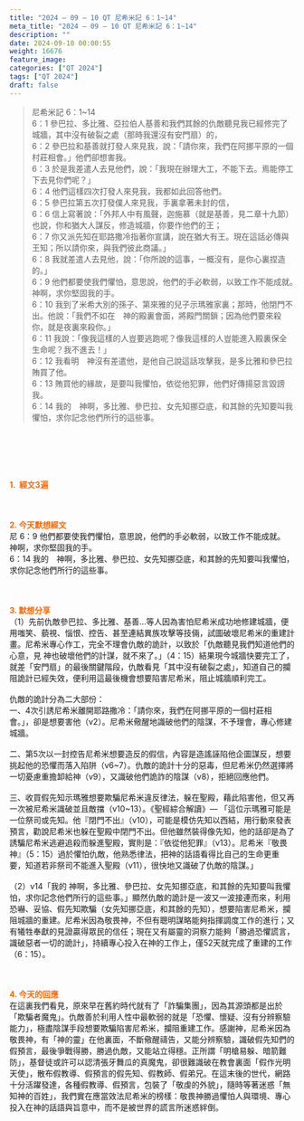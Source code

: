 ```yaml
---
title: "2024 – 09 – 10 QT 尼希米記 6：1~14"
meta_title: "2024 – 09 – 10 QT 尼希米記 6：1~14"
description: ""
date: 2024-09-10 00:00:55
weight: 16676
feature_image: 
categories: ["QT 2024"]
tags: ["QT 2024"]
draft: false
---
```


<blockquote>尼希米記 6：1~14<br />
6：1 參巴拉、多比雅、亞拉伯人基善和我們其餘的仇敵聽見我已經修完了城牆，其中沒有破裂之處（那時我還沒有安門扇）的，<br />
6：2 參巴拉和基善就打發人來見我，說：「請你來，我們在阿挪平原的一個村莊相會。」他們卻想害我。<br />
6：3 於是我差遣人去見他們，說：「我現在辦理大工，不能下去。焉能停工下去見你們呢？」<br />
6：4 他們這樣四次打發人來見我，我都如此回答他們。<br />
6：5 參巴拉第五次打發僕人來見我，手裏拿著未封的信，<br />
6：6 信上寫著說：「外邦人中有風聲，迦施慕（就是基善，見二章十九節）也說，你和猶大人謀反，修造城牆，你要作他們的王；<br />
6：7 你又派先知在耶路撒冷指著你宣講，說在猶大有王。現在這話必傳與王知；所以請你來，與我們彼此商議。」<br />
6：8 我就差遣人去見他，說：「你所說的這事，一概沒有，是你心裏捏造的。」<br />
6：9 他們都要使我們懼怕，意思說，他們的手必軟弱，以致工作不能成就。　神啊，求你堅固我的手。<br />
6：10 我到了米希大別的孫子、第來雅的兒子示瑪雅家裏；那時，他閉門不出。他說：「我們不如在　神的殿裏會面，將殿門關鎖；因為他們要來殺你，就是夜裏來殺你。」<br />
6：11 我說：「像我這樣的人豈要逃跑呢？像我這樣的人豈能進入殿裏保全生命呢？我不進去！」<br />
6：12 我看明　神沒有差遣他，是他自己說這話攻擊我，是多比雅和參巴拉賄買了他。<br />
6：13 賄買他的緣故，是要叫我懼怕，依從他犯罪，他們好傳揚惡言毀謗我。<br />
6：14 我的　神啊，多比雅、參巴拉、女先知挪亞底，和其餘的先知要叫我懼怕，求你記念他們所行的這些事。</blockquote><br />
&nbsp;<br />
<br />
&nbsp;<br />
<br />
<span style="color: #ff6600;"><strong>1.  經文3遍</strong></span><br />
<br />
&nbsp;<br />
<br />
<span style="color: #ff6600;"><strong>2. 今天默想經文<br />
</strong></span>尼 6：9 他們都要使我們懼怕，意思說，他們的手必軟弱，以致工作不能成就。　神啊，求你堅固我的手。<br />
6：14 我的　神啊，多比雅、參巴拉、女先知挪亞底，和其餘的先知要叫我懼怕，求你記念他們所行的這些事。<br />
<br />
&nbsp;<br />
<br />
<strong><span style="color: #ff6600;">3. 默想分享<br />
</span></strong>（1）先前仇敵參巴拉、多比雅、基善…等人因為害怕尼希米成功地修建城牆，便用嗤笑、藐視、惱恨、控告、甚至連結異族攻擊等技倆，試圖破壞尼希米的重建計畫。尼希米專心作工，完全不理會仇敵的詭計，以致於「仇敵聽見我們知道他們的心意，見 神也破壞他們的計謀，就不來了。」（4：15）結果現今城牆快要完工了，就差「安門扇」的最後關鍵階段，仇敵看見「其中沒有破裂之處」，知道自己的攔阻詭計已經失效，便利用這最後機會想要陷害尼希米，阻止城牆順利完工。<br />
<br />
仇敵的詭計分為二大部份：<br />
一、4次引誘尼希米離開耶路撒冷：「請你來，我們在阿挪平原的一個村莊相會。」，卻是想要害他（v2）。尼希米儆醒地識破他們的陰謀，不予理會，專心修建城牆。<br />
<br />
二、第5次以一封控告尼希米想要造反的假信，內容是造謠誣陷他企圖謀反，想要挑起他的恐懼而落入陷阱（v6~7）。仇敵的詭計十分的惡毒，但尼希米仍然選擇將一切憂慮重擔卸給神（v9），又識破他們詭詐的陰謀（v8），拒絕回應他們。<br />
<br />
三、收買假先知示瑪雅想要欺騙尼希米違反律法，躲在聖殿，藉此陷害他，但又再一次被尼希米識破並且敵擋（v10~13）。《聖經綜合解讀》— 「這位示瑪雅可能是一位祭司或先知。他『閉門不出』（v10），可能是模仿先知以西結，用行動來發表預言，勸說尼希米也躲在聖殿中閉門不出。但他雖然裝得像先知，他的話卻是為了誘騙尼希米逃避追殺而躲進聖殿，實則是：『依從他犯罪』（v13）。尼希米『敬畏神』（5：15）過於懼怕仇敵，他熟悉律法，把神的話語看得比自己的生命更重要，知道若非祭司不能進入聖殿（v11），很快地又識破了仇敵的陰謀。」<br />
<br />
（2）v14「我的 神啊，多比雅、參巴拉、女先知挪亞底，和其餘的先知要叫我懼怕，求你記念他們所行的這些事。」顯然仇敵的詭計是一波又一波接連而來，利用恐嚇、妥協、假先知欺騙（女先知挪亞底，和其餘的先知），想要陷害尼希米，攔阻城牆的重建。尼希米因為敬畏神，不但有聰明謀略能夠指揮調度工作的進行；又有犧牲奉獻的見證贏得眾民的信任；現在又有屬靈的洞察力能夠「勝過恐懼謊言，識破惡者一切的詭計」，持續專心投入在神的工作上，僅52天就完成了重建的工作（6：15）。<br />
<br />
&nbsp;<br />
<br />
<strong style="font-size: inherit;"><span style="color: #ff6600;">4. 今天的回應<br />
</span></strong>在這裏我們看見，原來早在舊約時代就有了「詐騙集團」，因為其源頭都是出於「欺騙者魔鬼」。仇敵善於利用人性中最軟弱的就是「恐懼、懷疑、沒有分辨察驗能力」，極盡陰謀手段想要欺騙陷害尼希米，攔阻重建工作。感謝神，尼希米因為敬畏神，有「神的靈」在他裏面，不斷儆醒禱告，又能分辨察驗，識破假先知們的假預言，最後爭戰得勝，勝過仇敵，又能站立得穩。正所謂「明槍易躲、暗箭難防」，基督徒或許可以認清張牙舞瓜的真魔鬼，卻很難識破在教會裏面「假作光明天使」，散布假教導、假預言的假先知、假教師、假弟兄。在這末後的世代，網路十分活躍發達，各種假教導、假預言，包裝了「敬虔的外貌」，隨時等著迷惑「無知神的百姓」，我們實在應當效法尼希米的榜樣：敬畏神勝過懼怕人與環境、專心投入在神的話語與旨意中，而不是被世界的謊言所迷惑絆倒。<br />
<br />
&nbsp;<br />
<br />
&nbsp;<br />
<br />
&nbsp;
        